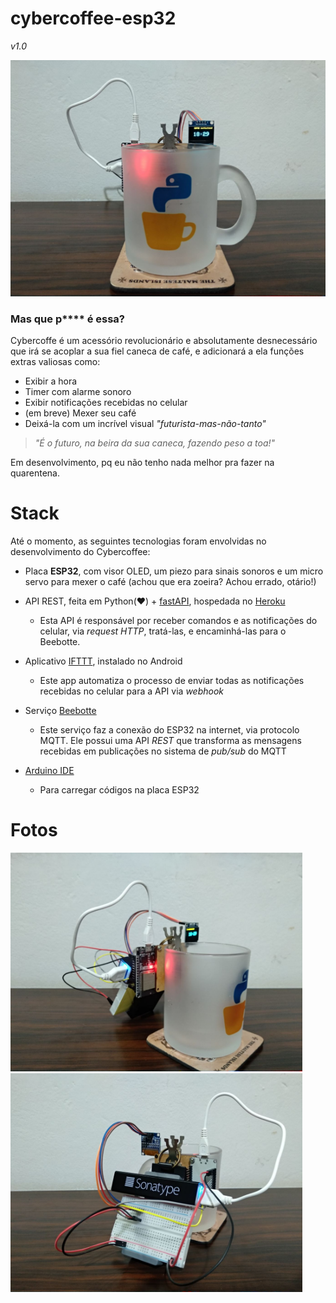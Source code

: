 # cybercoffee-esp32

*v1.0*

![photo](https://github.com/renanstd/cybercoffee-esp32/blob/main/images/photo01.jpg)

### Mas que p**** é essa?

Cybercoffe é um acessório revolucionário e absolutamente desnecessário que irá se acoplar a sua fiel caneca de café, e adicionará a ela funções extras valiosas como:

- Exibir a hora
- Timer com alarme sonoro
- Exibir notificações recebidas no celular
- (em breve) Mexer seu café
- Deixá-la com um incrível visual *"futurista-mas-não-tanto"*

>*"É o futuro, na beira da sua caneca, fazendo peso a toa!"*

Em desenvolvimento, pq eu não tenho nada melhor pra fazer na quarentena.

# Stack

Até o momento, as seguintes tecnologias foram envolvidas no desenvolvimento do Cybercoffee:

- Placa **ESP32**, com visor OLED, um piezo para sinais sonoros e um micro servo para mexer o café (achou que era zoeira? Achou errado, otário!)

- API REST, feita em Python(:heart:) + [fastAPI](https://fastapi.tiangolo.com/), hospedada no [Heroku](https://www.heroku.com/)
  - Esta API é responsável por receber comandos e as notificações do celular, via *request HTTP*, tratá-las, e encaminhá-las para o Beebotte.
  
- Aplicativo [IFTTT](https://play.google.com/store/apps/details?id=com.ifttt.ifttt&hl=pt_BR&gl=US), instalado no Android
  - Este app automatiza o processo de enviar todas as notificações recebidas no celular para a API via *webhook*
  
- Serviço [Beebotte](https://beebotte.com/home)
  - Este serviço faz a conexão do ESP32 na internet, via protocolo MQTT. Ele possui uma API *REST* que transforma as mensagens recebidas em publicações no sistema de *pub/sub* do MQTT
  
- [Arduino IDE](https://www.arduino.cc/en/software)
  - Para carregar códigos na placa ESP32

# Fotos

<p float="left">
<img src="https://github.com/renanstd/cybercoffee-esp32/blob/main/images/photo02.jpg" height="350"/>
<img src="https://github.com/renanstd/cybercoffee-esp32/blob/main/images/photo03.jpg" height="350"/>
</p>
